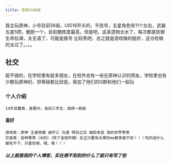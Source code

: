 ```yaml
---
title: 夜雨の倾城
---
```

我主玩原神，小号目前56级，UID18开头的，平民号，五星角色有11个左右，武器五星5把，魈厨一个，目前魈练度最高，但是吧，这圣遗物太水了，每次都是防御生命拉满，太无语了，可能是我号
比较黑吧，总之就是游戏做的挺好，这仓检做的太过了。。。。
## 社交
挺不错的，在学校里有挺多朋友，在校外也有一些在原神认识的网友，学校里也有少数玩原神的，但等级都比较低，我加了他们的Q群和他们一起玩
### 个人介绍
```
14岁巨蟹男，居惠州，准初三学生，成绩一般般
``` 
#### 喜好
```
游戏类：原神 王者荣耀 崩坏三 光遇 明日之后 猫和老鼠 我的世界等等
饮食类：各种果茶（冰的）（除了金桔柠檬）反正只要有水果的me都来者不拒！！！吃的话什么都吃不下，只喜欢喝，喝，喝！！！
```
##### 以上就是我的个人博客，实在想不到别的什么了就只有写了些

